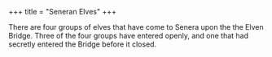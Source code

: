 +++
title = "Seneran Elves"
+++

There are four groups of elves that have come to Senera upon the the Elven
Bridge. Three of the four groups have entered openly, and one that had secretly
entered the Bridge before it closed.
